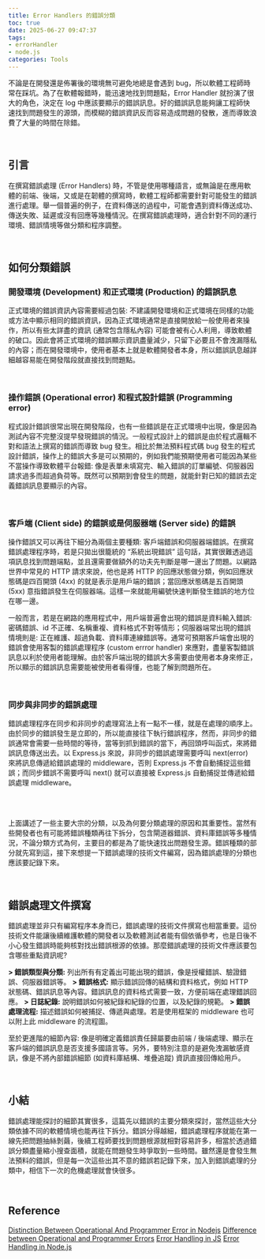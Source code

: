 ```yaml
---
title: Error Handlers 的錯誤分類
toc: true
date: 2025-06-27 09:47:37
tags:
- errorHandler
- node.js
categories: Tools
---
```


不論是在開發還是佈署後的環境無可避免地總是會遇到 bug，所以軟體工程師時常在踩坑。為了在軟體報錯時，能迅速地找到問題點，Error Handler 就扮演了很大的角色，決定在 log 中應該要顯示的錯誤訊息。好的錯誤訊息能夠讓工程師快速找到問題發生的源頭，而模糊的錯誤資訊反而容易造成問題的發散，進而導致浪費了大量的時間在除錯。

<!-- more -->

<br/>

## 引言

在撰寫錯誤處理 (Error Handlers) 時，不管是使用哪種語言，或無論是在應用軟體的前端、後端，又或是在韌體的撰寫時，軟體工程師都需要針對可能發生的錯誤進行處理。舉一個普遍的例子，在資料傳送的過程中，可能會遇到資料傳送成功、傳送失敗、延遲或沒有回應等幾種情況。在撰寫錯誤處理時，適合針對不同的運行環境、錯誤情境等做分類和程序調整。

<br/>

## 如何分類錯誤

### **開發環境 (Development) 和正式環境 (Production) 的錯誤訊息**
正式環境的錯誤資訊內容需要經過包裝: 不建議開發環境和正式環境在同樣的功能或方法中顯示相同的錯誤資訊，因為正式環境通常是直接開放給一般使用者來操作，所以有些太詳盡的資訊 (通常包含隱私內容) 可能會被有心人利用，導致軟體的破口。因此會將正式環境的錯誤顯示資訊盡量減少，只留下必要且不會洩漏隱私的內容；而在開發環境中，使用者基本上就是軟體開發者本身，所以錯誤訊息越詳細越容易能在開發階段就直接找到問題點。

<br/>

### **操作錯誤 (Operational error) 和程式設計錯誤 (Programming error)**
程式設計錯誤很常出現在開發階段，也有一些錯誤是在正式環境中出現，像是因為測試內容不完整沒提早發現錯誤的情況。一般程式設計上的錯誤是由於程式邏輯不對和語法上撰寫的錯誤而導致 bug 發生。相比於無法預料程式碼 bug 發生的程式設計錯誤，操作上的錯誤大多是可以預期的，例如我們能預期使用者可能因為某些不當操作導致軟體平台報錯: 像是表單未填寫完、輸入錯誤的訂單編號、伺服器因請求過多而超過負荷等。既然可以預期到會發生的問題，就能針對已知的錯誤去定義錯誤訊息要顯示的內容。

<br/>

### **客戶端 (Client side) 的錯誤或是伺服器端 (Server side) 的錯誤**
操作錯誤又可以再往下細分為兩個主要種類: 客戶端錯誤和伺服器端錯誤。在撰寫錯誤處理程序時，若是只拋出很籠統的 “系統出現錯誤” 這句話，其實很難透過這項訊息找到問題端點，並且還需要做額外的功夫先判斷是哪一邊出了問題。以網路世界中常見的 HTTP 請求來說，他也是將 HTTP 的回應狀態做分類，例如回應狀態碼是四百開頭 (4xx) 的就是表示是用戶端的錯誤；當回應狀態碼是五百開頭 (5xx) 意指錯誤發生在伺服器端。這樣一來就能用編號快速判斷發生錯誤的地方位在哪一邊。

一般而言，若是在網路的應用程式中，用戶端普遍會出現的錯誤是資料輸入錯誤: 密碼錯誤、id 不正確、名稱重複、資料格式不對等情形；伺服器端常出現的錯誤情境則是: 正在維護、超過負載、資料庫連線錯誤等。通常可預期客戶端會出現的錯誤會使用客製的錯誤處理程序 (custom errror handler) 來應對，盡量客製錯誤訊息以利於使用者能理解。由於客戶端出現的錯誤大多需要由使用者本身來修正，所以顯示的錯誤訊息需要能被使用者看得懂，也能了解到問題所在。

<br/>

### **同步與非同步的錯誤處理**
錯誤處理程序在同步和非同步的處理寫法上有一點不一樣，就是在處理的順序上。由於同步的錯誤發生是立即的，所以能直接往下執行錯誤程序，然而，非同步的錯誤通常會需要一些時間的等待，當等到抓到錯誤的當下，再回頭呼叫函式，來將錯誤訊息傳送出去。以 Express.js 來說，非同步的錯誤處理需要呼叫 next(error) 來將訊息傳遞給錯誤處理的 middleware，否則 Express.js 不會自動捕捉這些錯誤；而同步錯誤不需要呼叫 next() 就可以直接被 Express.js 自動捕捉並傳遞給錯誤處理 middleware。

<br/><br/>

上面講述了一些主要大宗的分類，以及為何要分類處理的原因和其重要性。當然有些開發者也有可能將錯誤種類再往下拆分，包含閘道器錯誤、資料庫錯誤等多種情況，不論分類方式為何，主要目的都是為了能快速找出問題發生源。錯誤種類的部分就先寫到這，接下來想提一下錯誤處理的技術文件編寫，因為錯誤處理的分類也應該要記錄下來。

<br/>

## 錯誤處理文件撰寫
錯誤處理並非只有編寫程序本身而已，錯誤處理的技術文件撰寫也相當重要。這份技術文件能讓後續維護軟體的開發者以及軟體測試者能有個依循參考，也是日後不小心發生錯誤時能夠核對找出錯誤根源的依據。那麼錯誤處理的技術文件應該要包含哪些重點資訊呢? 

**> 錯誤類型與分類:**
列出所有有定義出可能出現的錯誤，像是授權錯誤、驗證錯誤、伺服器錯誤等。
**> 錯誤格式:**
顯示錯誤回傳的結構和資料格式，例如 HTTP 狀態碼、錯誤訊息等內容。錯誤訊息的資料格式需要一致，方便前端在處理錯誤回應。
**> 日誌紀錄:**
說明錯誤如何被紀錄和紀錄的位置，以及紀錄的規範。
**> 錯誤處理流程:**
描述錯誤如何被捕捉、傳遞與處理。若是使用框架的 middleware 也可以附上此 middleware 的流程圖。

至於更進階的細節內容: 像是明確定義錯誤責任歸屬要由前端 / 後端處理、顯示在客戶端的錯誤訊息是否支援多國語言等。另外，要特別注意的是避免洩漏敏感資訊，像是不將內部錯誤細節 (如資料庫結構、堆疊追蹤) 資訊直接回傳給用戶。

<br/>

## 小結
錯誤處理能探討的細節其實很多，這篇先以錯誤的主要分類來探討，當然這些大分類依據不同的軟體情境也能再往下拆分。錯誤分得越細，錯誤處理程序就能在第一線先把問題抽絲剝繭，後續工程師要找到問題根源就相對容易許多，相當於透過錯誤分類盡量縮小搜查面積，就能在問題發生時爭取到一些時間。雖然還是會發生無法預料的錯誤，但是每一次這些出其不意的錯誤若記錄下來，加入到錯誤處理的分類中，相信下一次的危機處理就會快很多。

<br/>

## Reference
[Distinction Between Operational And Programmer Error in Nodejs](https://levelup.gitconnected.com/distinction-between-operational-error-and-programmer-error-in-nodejs-bd77bca8da1)
[Difference between Operational and Programmer Errors](https://www.geeksforgeeks.org/node-js/difference-between-operational-and-programmer-errors/)
[Error Handling in JS](https://medium.com/hannah-lin/%E9%8C%AF%E8%AA%A4%E8%99%95%E7%90%86-error-handling-in-js-4275bae1a2c4)
[Error Handling in Node.js](https://www.tritondatacenter.com/node-js/production/design/errors)

<br/><br/>

